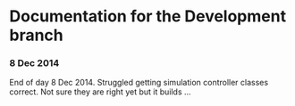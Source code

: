 # Documentation for the Development branch

### 8 Dec 2014
End of day 8 Dec 2014. Struggled getting simulation controller classes correct. Not sure they are right yet but it builds ...

